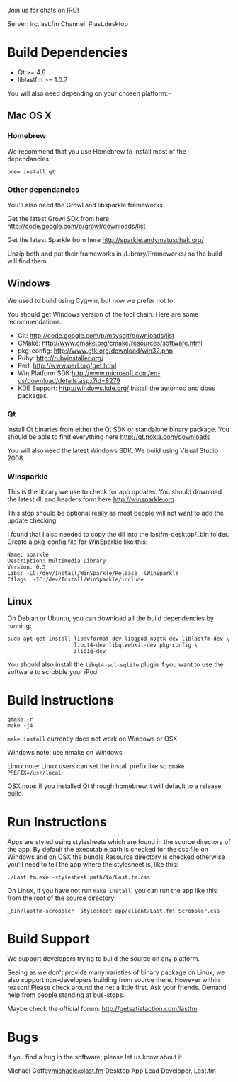 Join us for chats on IRC!

Server: irc.last.fm
Channel: #last.desktop

# Build Dependencies

* Qt >= 4.8
* liblastfm >= 1.0.7

You will also need depending on your chosen platform:-

## Mac OS X

### Homebrew

We recommend that you use Homebrew to install most of the dependancies:

    brew install qt

### Other dependancies

You'll also need the Growl and libsparkle frameworks.

Get the latest Growl SDk from here http://code.google.com/p/growl/downloads/list

Get the latest Sparkle from here http://sparkle.andymatuschak.org/

Unzip both and put their frameworks in /Library/Frameworks/ so the build will find them.

## Windows

We used to build using Cygwin, but now we prefer not to.

You should get Windows version of the tool chain. Here are some recommendations.

- Git: http://code.google.com/p/msysgit/downloads/list
- CMake: http://www.cmake.org/cmake/resources/software.html
- pkg-config: http://www.gtk.org/download/win32.php
- Ruby: http://rubyinstaller.org/
- Perl: http://www.perl.org/get.html
- Win Platform SDK:http://www.microsoft.com/en-us/download/details.aspx?id=8279
- KDE Support: http://windows.kde.org/ Install the automoc and dbus packages.

### Qt

Install Qt binaries from either the Qt SDK or standalone binary package. You should be able to find everything here http://qt.nokia.com/downloads

You will also need the latest Windows SDK. We build using Visual Studio 2008.

### Winsparkle

This is the library we use to check for app updates. You should download the latest dll and headers form here http://winsparkle.org

This step should be optional really as most people will not want to add the update checking.

I found that I also needed to copy the dll into the lastfm-desktop/_bin folder. Create a pkg-config file for WinSparkle like this:

    Name: sparkle
    Description: Multimedia Library
    Version: 0.3
    Libs: -LC:/dev/Install/WinSparkle/Release -lWinSparkle
    Cflags: -IC:/dev/Install/WinSparkle/include

## Linux

On Debian or Ubuntu, you can download all the build dependencies by running:

    sudo apt-get install libavformat-dev libgpod-nogtk-dev liblastfm-dev \
                         libqt4-dev libqtwebkit-dev pkg-config \
                         zlib1g-dev

You should also install the `libqt4-sql-sqlite` plugin if you want to use the
software to scrobble your iPod.

# Build Instructions

    qmake -r
    make -j4
    
`make install` currently does not work on Windows or OSX.

Windows note: use nmake on Windows

Linux note: Linux users can set the install prefix like so `qmake PREFIX=/usr/local`

OSX note: if you installed Qt through homebrew it will default to a release build.

# Run Instructions

Apps are styled using stylesheets which are found in the source directory
of the app. By default the executable path is checked for the css file on
Windows and on OSX the bundle Resource directory is checked otherwise you'll
need to tell the app where the stylesheet is, like this: 

    ./Last.fm.exe -stylesheet path/to/Last.fm.css
    
On Linux, if you have not run `make install`, you can run the app like this
from the root of the source directory:

    _bin/lastfm-scrobbler -stylesheet app/client/Last.fm\ Scrobbler.css

# Build Support

We support developers trying to build the source on any platform. 

Seeing as we don't provide many varieties of binary package on Linux, we also
support non-developers building from source there. However within reason!
Please check around the net a little first. Ask your friends. Demand help
from people standing at bus-stops.

Maybe check the official forum: http://getsatisfaction.com/lastfm

# Bugs

If you find a bug in the software, please let us know about it.

Michael Coffey<michaelc@last.fm>
Desktop App Lead Developer, Last.fm
